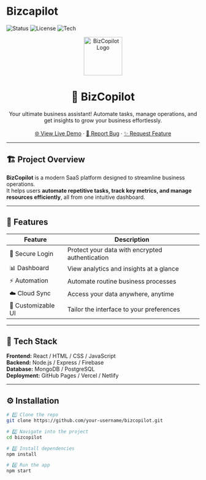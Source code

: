 # Bizcapilot
![Status](https://img.shields.io/badge/Status-Active-brightgreen)
![License](https://img.shields.io/badge/License-MIT-blue)
![Tech](https://img.shields.io/badge/Built%20With-React-orange)

<!-- PROJECT LOGO -->
<p align="center">
  <img src="https://cdn-icons-png.flaticon.com/512/906/906324.png" alt="BizCopilot Logo" width="100" height="100">
</p>

<h1 align="center">🚀 BizCopilot</h1>

<p align="center">
  Your ultimate business assistant! Automate tasks, manage operations, and get insights to grow your business effortlessly.
  <br />
  <br />
  <a href="https://your-github-username.github.io/bizcopilot/">🌐 View Live Demo</a>
  ·
  <a href="https://github.com/your-github-username/bizcopilot/issues">🐞 Report Bug</a>
  ·
  <a href="https://github.com/your-github-username/bizcopilot/pulls">✨ Request Feature</a>
</p>

---

## 🏗️ Project Overview

**BizCopilot** is a modern SaaS platform designed to streamline business operations.  
It helps users **automate repetitive tasks, track key metrics, and manage resources efficiently**, all from one intuitive dashboard.

---

## 🌟 Features

| Feature | Description |
|---------|-------------|
| 🔐 Secure Login | Protect your data with encrypted authentication |
| 📊 Dashboard | View analytics and insights at a glance |
| ⚡ Automation | Automate routine business processes |
| ☁️ Cloud Sync | Access your data anywhere, anytime |
| 🎨 Customizable UI | Tailor the interface to your preferences |

---

## 🧰 Tech Stack

**Frontend:** React / HTML / CSS / JavaScript  
**Backend:** Node.js / Express / Firebase  
**Database:** MongoDB / PostgreSQL  
**Deployment:** GitHub Pages / Vercel / Netlify  

---

## ⚙️ Installation

```bash
# 1️⃣ Clone the repo
git clone https://github.com/your-username/bizcopilot.git

# 2️⃣ Navigate into the project
cd bizcopilot

# 3️⃣ Install dependencies
npm install

# 4️⃣ Run the app
npm start
